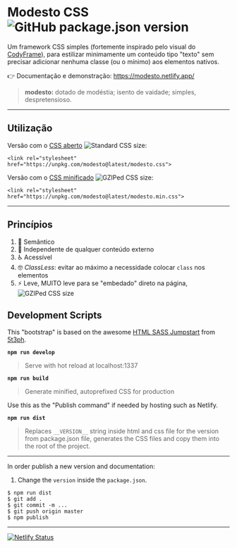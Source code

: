 # Modesto CSS ![GitHub package.json version](https://img.shields.io/github/package-json/v/nalmeida/modesto)

Um framework CSS simples (fortemente inspirado pelo visual do [CodyFrame](https://codyhouse.co/ds/docs/framework)), para estilizar minimamente um conteúdo tipo "texto" sem precisar adicionar nenhuma classe (ou o mínimo) aos elementos nativos.

👉 Documentação e demonstração: https://modesto.netlify.app/

> **modesto:** dotado de modéstia; isento de vaidade; simples, despretensioso.

---

## Utilização

Versão com o [CSS aberto](https://unpkg.com/modesto@latest/modesto.css) ![Standard CSS size](https://img.badgesize.io/nalmeida/modesto/master/modesto.css.png):

```
<link rel="stylesheet" href="https://unpkg.com/modesto@latest/modesto.css">
```

Versão com o [CSS minificado](https://unpkg.com/modesto@latest/modesto.min.css) ![GZIPed CSS size](https://img.badgesize.io/nalmeida/modesto/master/modesto.min.css.png?compression=gzip):

```
<link rel="stylesheet" href="https://unpkg.com/modesto@latest/modesto.min.css">
```

---

## Princípios

1.  📖 Semântico
2.  👋 Independente de qualquer conteúdo externo
3.  ♿️ Acessível
4.  🤓 *ClassLess*: evitar ao máximo a necessidade colocar `class` nos elementos
5.  ⚡️ Leve, MUITO leve para se "embedado" direto na página, ![GZIPed CSS size](https://img.badgesize.io/nalmeida/modesto/master/modesto.min.css.png?compression=gzip)

## Development Scripts

This "bootstrap" is based on the awesome [HTML SASS Jumpstart](https://github.com/5t3ph/html-sass-jumpstart) from [5t3ph](https://github.com/5t3ph).

**`npm run develop`**

> Serve with hot reload at localhost:1337

**`npm run build`**

> Generate minified, autoprefixed CSS for production

Use this as the "Publish command" if needed by hosting such as Netlify.

**`npm run dist`**

> Replaces `__VERSION__` string inside html and css file for the version from package.json file, generates the CSS files and copy them into the root of the project.

---

In order publish a new version and documentation:

1. Change the `version` inside the `package.json`.

```
$ npm run dist
$ git add .
$ git commit -m ...
$ git push origin master
$ npm publish
```

---

[![Netlify Status](https://api.netlify.com/api/v1/badges/4e99a990-c943-4861-8d48-4985dabd87e3/deploy-status)](https://app.netlify.com/sites/modesto/deploys)